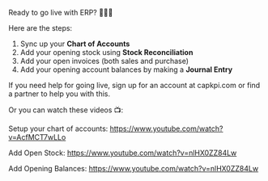 Ready to go live with ERP? 🏁🏁🏁

Here are the steps:

1. Sync up your **Chart of Accounts**
3. Add your opening stock using **Stock Reconciliation**
4. Add your open invoices (both sales and purchase)
3. Add your opening account balances by making a **Journal Entry**

If you need help for going live, sign up for an account at capkpi.com or find a partner to help you with this.

Or you can watch these videos 📺:

Setup your chart of accounts: https://www.youtube.com/watch?v=AcfMCT7wLLo

Add Open Stock: https://www.youtube.com/watch?v=nlHX0ZZ84Lw

Add Opening Balances: https://www.youtube.com/watch?v=nlHX0ZZ84Lw
